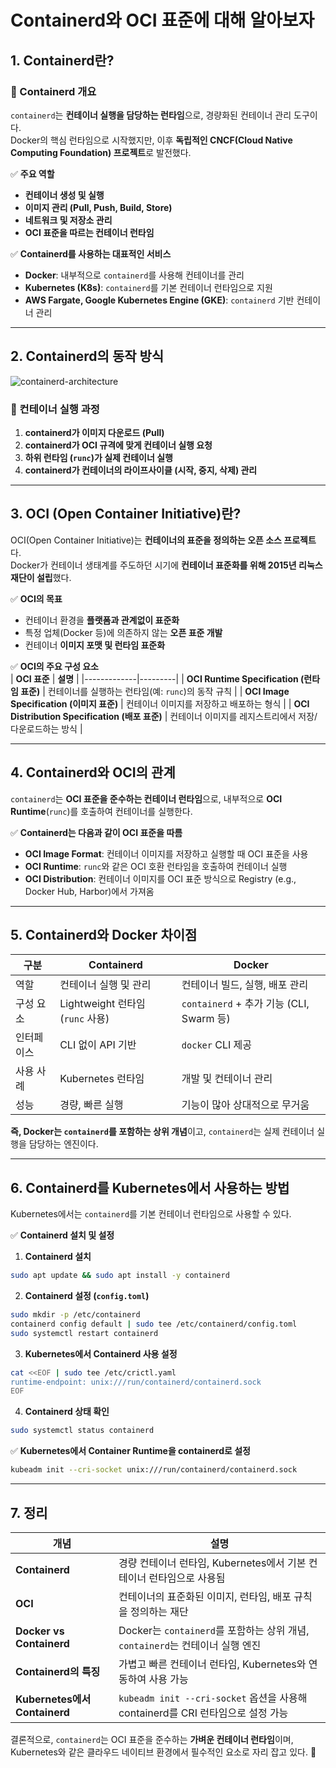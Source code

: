 # **Containerd와 OCI 표준에 대해 알아보자**

## **1. Containerd란?**
### **🔹 Containerd 개요**
`containerd`는 **컨테이너 실행을 담당하는 런타임**으로, 경량화된 컨테이너 관리 도구이다.    
Docker의 핵심 런타임으로 시작했지만, 이후 **독립적인 CNCF(Cloud Native Computing Foundation) 프로젝트**로 발전했다.

✅ **주요 역할**
- **컨테이너 생성 및 실행**
- **이미지 관리 (Pull, Push, Build, Store)**
- **네트워크 및 저장소 관리**
- **OCI 표준을 따르는 컨테이너 런타임**

✅ **Containerd를 사용하는 대표적인 서비스**
- **Docker**: 내부적으로 `containerd`를 사용해 컨테이너를 관리
- **Kubernetes (K8s)**: `containerd`를 기본 컨테이너 런타임으로 지원
- **AWS Fargate, Google Kubernetes Engine (GKE)**: `containerd` 기반 컨테이너 관리

---

## **2. Containerd의 동작 방식**
![containerd-architecture](https://raw.githubusercontent.com/containerd/containerd/main/docs/architecture.png)

### **🔹 컨테이너 실행 과정**
1. **containerd가 이미지 다운로드 (Pull)**
2. **containerd가 OCI 규격에 맞게 컨테이너 실행 요청**
3. **하위 런타임 (`runc`)가 실제 컨테이너 실행**
4. **containerd가 컨테이너의 라이프사이클 (시작, 중지, 삭제) 관리**

---

## **3. OCI (Open Container Initiative)란?**
OCI(Open Container Initiative)는 **컨테이너의 표준을 정의하는 오픈 소스 프로젝트**다.  
Docker가 컨테이너 생태계를 주도하던 시기에 **컨테이너 표준화를 위해 2015년 리눅스 재단이 설립**했다.

✅ **OCI의 목표**
- 컨테이너 환경을 **플랫폼과 관계없이 표준화**
- 특정 업체(Docker 등)에 의존하지 않는 **오픈 표준 개발**
- 컨테이너 **이미지 포맷 및 런타임 표준화**

✅ **OCI의 주요 구성 요소**  
| **OCI 표준** | **설명** |
|-------------|---------|
| **OCI Runtime Specification (런타임 표준)** | 컨테이너를 실행하는 런타임(예: `runc`)의 동작 규칙 |
| **OCI Image Specification (이미지 표준)** | 컨테이너 이미지를 저장하고 배포하는 형식 |
| **OCI Distribution Specification (배포 표준)** | 컨테이너 이미지를 레지스트리에서 저장/다운로드하는 방식 |

---

## **4. Containerd와 OCI의 관계**
`containerd`는 **OCI 표준을 준수하는 컨테이너 런타임**으로, 내부적으로 **OCI Runtime**(`runc`)를 호출하여 컨테이너를 실행한다.

✅ **Containerd는 다음과 같이 OCI 표준을 따름**
- **OCI Image Format**: 컨테이너 이미지를 저장하고 실행할 때 OCI 표준을 사용
- **OCI Runtime**: `runc`와 같은 OCI 호환 런타임을 호출하여 컨테이너 실행
- **OCI Distribution**: 컨테이너 이미지를 OCI 표준 방식으로 Registry (e.g., Docker Hub, Harbor)에서 가져옴

---

## **5. Containerd와 Docker 차이점**
| **구분** | **Containerd** | **Docker** |
|---------|--------------|----------|
| 역할 | 컨테이너 실행 및 관리 | 컨테이너 빌드, 실행, 배포 관리 |
| 구성 요소 | Lightweight 런타임 (`runc` 사용) | `containerd` + 추가 기능 (CLI, Swarm 등) |
| 인터페이스 | CLI 없이 API 기반 | `docker` CLI 제공 |
| 사용 사례 | Kubernetes 런타임 | 개발 및 컨테이너 관리 |
| 성능 | 경량, 빠른 실행 | 기능이 많아 상대적으로 무거움 |

**즉, Docker는 `containerd`를 포함하는 상위 개념**이고, `containerd`는 실제 컨테이너 실행을 담당하는 엔진이다.

---

## **6. Containerd를 Kubernetes에서 사용하는 방법**
Kubernetes에서는 `containerd`를 기본 컨테이너 런타임으로 사용할 수 있다.

✅ **Containerd 설치 및 설정**
1. **Containerd 설치**
```bash
sudo apt update && sudo apt install -y containerd
```

2. **Containerd 설정 (`config.toml`)**
```bash
sudo mkdir -p /etc/containerd
containerd config default | sudo tee /etc/containerd/config.toml
sudo systemctl restart containerd
```

3. **Kubernetes에서 Containerd 사용 설정**
```bash
cat <<EOF | sudo tee /etc/crictl.yaml
runtime-endpoint: unix:///run/containerd/containerd.sock
EOF
```

4. **Containerd 상태 확인**
```bash
sudo systemctl status containerd
```

✅ **Kubernetes에서 Container Runtime을 containerd로 설정**
```bash
kubeadm init --cri-socket unix:///run/containerd/containerd.sock
```

---

## **7. 정리**
| **개념** | **설명** |
|---------|---------|
| **Containerd** | 경량 컨테이너 런타임, Kubernetes에서 기본 컨테이너 런타임으로 사용됨 |
| **OCI** | 컨테이너의 표준화된 이미지, 런타임, 배포 규칙을 정의하는 재단 |
| **Docker vs Containerd** | Docker는 `containerd`를 포함하는 상위 개념, `containerd`는 컨테이너 실행 엔진 |
| **Containerd의 특징** | 가볍고 빠른 컨테이너 런타임, Kubernetes와 연동하여 사용 가능 |
| **Kubernetes에서 Containerd** | `kubeadm init --cri-socket` 옵션을 사용해 containerd를 CRI 런타임으로 설정 가능 |

결론적으로, `containerd`는 OCI 표준을 준수하는 **가벼운 컨테이너 런타임**이며, Kubernetes와 같은 클라우드 네이티브 환경에서 필수적인 요소로 자리 잡고 있다. 🚀